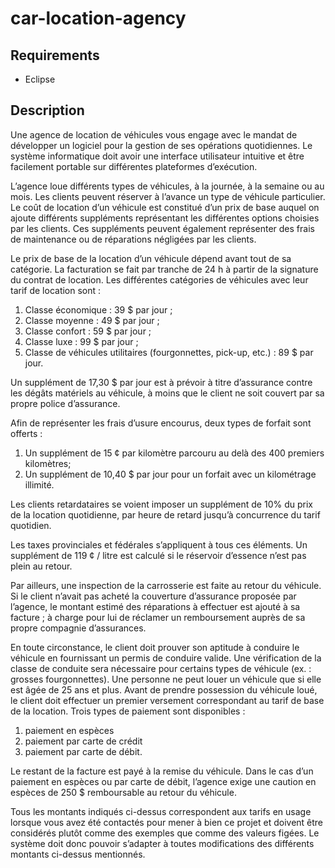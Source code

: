 # car-location-agency

## Requirements
* Eclipse
## Description
Une agence de location de véhicules vous engage avec le mandat de développer un logiciel pour la gestion de ses opérations quotidiennes. Le système informatique doit avoir une interface utilisateur intuitive et être facilement portable sur différentes plateformes d’exécution.

L’agence loue différents types de véhicules, à la journée, à la semaine ou au mois. Les clients peuvent réserver à l’avance un type de véhicule particulier. Le coût de location d’un véhicule est constitué d’un prix de base auquel on ajoute différents suppléments représentant les différentes options choisies par les clients. Ces suppléments peuvent également représenter des frais de maintenance ou de réparations négligées par les clients.

Le prix de base de la location d’un véhicule dépend avant tout de sa catégorie. La facturation se fait par tranche de 24 h à partir de la signature du contrat de location. Les différentes catégories de véhicules avec leur tarif de location sont :

1. Classe économique : 39 $ par jour ; 
2. Classe moyenne : 49 $ par jour ;
3. Classe confort : 59 $ par jour ; 
4. Classe luxe : 99 $ par jour ; 
5. Classe de véhicules utilitaires (fourgonnettes, pick-up, etc.) : 89 $ par jour.

Un supplément de 17,30 $ par jour est à prévoir à titre d’assurance contre les dégâts matériels au véhicule, à moins que le client ne soit couvert par sa propre police d’assurance.

Afin de représenter les frais d’usure encourus, deux types de forfait sont offerts :

1. Un supplément de 15 ¢ par kilomètre parcouru au delà des 400 premiers kilomètres;
2. Un supplément de 10,40 $ par jour pour un forfait avec un kilométrage illimité.

Les clients retardataires se voient imposer un supplément de 10% du prix de la location quotidienne, par heure de retard jusqu’à concurrence du tarif quotidien.

Les taxes provinciales et fédérales s’appliquent à tous ces éléments.
Un supplément de 119 ¢ / litre est calculé si le réservoir d’essence n’est pas plein au retour.

Par ailleurs, une inspection de la carrosserie est faite au retour du véhicule. Si le client n’avait pas acheté la couverture d’assurance proposée par l’agence, le montant estimé des réparations à effectuer est ajouté à sa facture ; à charge pour lui de réclamer un remboursement auprès de sa propre compagnie d’assurances.

En toute circonstance, le client doit prouver son aptitude à conduire le véhicule en fournissant un permis de conduire valide. Une vérification de la classe de conduite sera nécessaire pour certains types de véhicule (ex. : grosses fourgonnettes). Une personne ne peut louer un véhicule que si elle est âgée de 25 ans et plus.
Avant de prendre possession du véhicule loué, le client doit effectuer un premier versement correspondant au tarif de base de la location. Trois types de paiement sont disponibles : 

1. paiement en espèces
2. paiement par carte de crédit
3. paiement par carte de débit.

Le restant de la facture est payé à la remise du véhicule. Dans le cas d’un paiement en espèces ou par carte de débit, l’agence exige une caution en espèces de 250 $ remboursable au retour du véhicule.

Tous les montants indiqués ci-dessus correspondent aux tarifs en usage lorsque vous avez été contactés pour mener à bien ce projet et doivent être considérés plutôt comme des exemples que comme des valeurs figées. Le système doit donc pouvoir s’adapter à toutes modifications des différents montants ci-dessus mentionnés.


